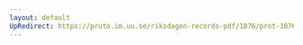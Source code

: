 ```yaml
---
layout: default
UpRedirect: https://pruto.im.uu.se/riksdagen-records-pdf/1876/prot-1876--ak--008/prot-1876--ak--008_004.pdf
---
```

